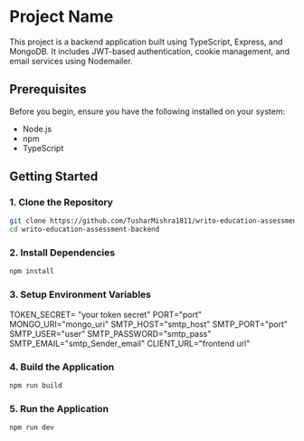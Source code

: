 # Project Name

This project is a backend application built using TypeScript, Express, and MongoDB. It includes JWT-based authentication, cookie management, and email services using Nodemailer.

## Prerequisites

Before you begin, ensure you have the following installed on your system:

- Node.js 
- npm 
- TypeScript

## Getting Started

### 1. Clone the Repository

```bash
git clone https://github.com/TusharMishra1811/writo-education-assessment-backend.git
cd writo-education-assessment-backend
```
### 2. Install Dependencies

```bash
npm install
```
### 3. Setup Environment Variables

TOKEN_SECRET= "your token secret"
PORT="port"
MONGO_URI="mongo_uri"
SMTP_HOST="smtp_host"
SMTP_PORT="port"
SMTP_USER="user"
SMTP_PASSWORD="smtp_pass"
SMTP_EMAIL="smtp_Sender_email"
CLIENT_URL="frontend url"

### 4. Build the Application

```bash
npm run build
```
### 5. Run the Application
```bash
npm run dev
```
